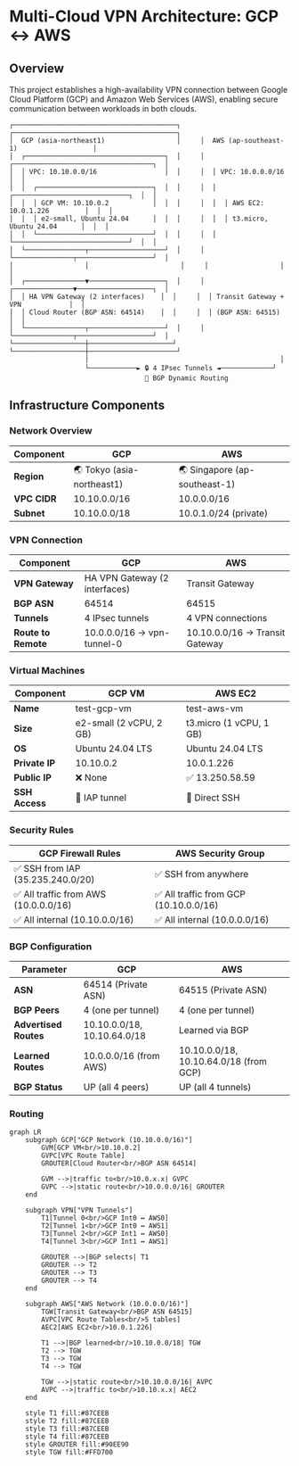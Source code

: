 # Multi-Cloud VPN Architecture: GCP ↔ AWS

## Overview

This project establishes a high-availability VPN connection between Google Cloud Platform (GCP) and Amazon Web Services (AWS), enabling secure communication between workloads in both clouds.

```ascii
┌─────────────────────────────────────────┐     ┌─────────────────────────────────────────┐
│  GCP (asia-northeast1)                  │     │  AWS (ap-southeast-1)                   │
│  ┌───────────────────────────────────┐  │     │  ┌───────────────────────────────────┐  │
│  │ VPC: 10.10.0.0/16                 │  │     │  │ VPC: 10.0.0.0/16                  │  │
│  │  ┌─────────────────────────────┐  │  │     │  │  ┌─────────────────────────────┐  │  │
│  │  │ GCP VM: 10.10.0.2           │  │  │     │  │  │ AWS EC2: 10.0.1.226         │  │  │
│  │  │ e2-small, Ubuntu 24.04      │  │  │     │  │  │ t3.micro, Ubuntu 24.04      │  │  │
│  │  └─────────────────────────────┘  │  │     │  │  └─────────────────────────────┘  │  │
│  └───────────────┬───────────────────┘  │     │  └───────────────┬───────────────────┘  │
│                  │                       │     │                  │                       │
│  ┌───────────────▼───────────────────┐  │     │  ┌───────────────▼───────────────────┐  │
│  │ HA VPN Gateway (2 interfaces)    │  │     │  │ Transit Gateway + VPN            │  │
│  │ Cloud Router (BGP ASN: 64514)    │  │     │  │ (BGP ASN: 64515)                 │  │
│  └───────────────┬───────────────────┘  │     │  └───────────────┬───────────────────┘  │
└──────────────────┼─────────────────────┘     └──────────────────┼──────────────────────┘
                   │                                                │
                   └────────────► 🔒 4 IPsec Tunnels ◄─────────────┘
                                  🔄 BGP Dynamic Routing
```

## Infrastructure Components

### Network Overview

| Component | GCP | AWS |
|-----------|-----|-----|
| **Region** | 🌏 Tokyo (asia-northeast1) | 🌏 Singapore (ap-southeast-1) |
| **VPC CIDR** | 10.10.0.0/16 | 10.0.0.0/16 |
| **Subnet** | 10.10.0.0/18 | 10.0.1.0/24 (private) |

### VPN Connection

| Component | GCP | AWS |
|-----------|-----|-----|
| **VPN Gateway** | HA VPN Gateway (2 interfaces) | Transit Gateway |
| **BGP ASN** | 64514 | 64515 |
| **Tunnels** | 4 IPsec tunnels | 4 VPN connections |
| **Route to Remote** | 10.0.0.0/16 → vpn-tunnel-0 | 10.10.0.0/16 → Transit Gateway |

### Virtual Machines

| Component | GCP VM | AWS EC2 |
|-----------|--------|---------|
| **Name** | test-gcp-vm | test-aws-vm |
| **Size** | e2-small (2 vCPU, 2 GB) | t3.micro (1 vCPU, 1 GB) |
| **OS** | Ubuntu 24.04 LTS | Ubuntu 24.04 LTS |
| **Private IP** | 10.10.0.2 | 10.0.1.226 |
| **Public IP** | ❌ None | ✅ 13.250.58.59 |
| **SSH Access** | 🔐 IAP tunnel | 🔑 Direct SSH |

### Security Rules

| GCP Firewall Rules | AWS Security Group |
|-------------------|-------------------|
| ✅ SSH from IAP (35.235.240.0/20) | ✅ SSH from anywhere |
| ✅ All traffic from AWS (10.0.0.0/16) | ✅ All traffic from GCP (10.10.0.0/16) |
| ✅ All internal (10.10.0.0/16) | ✅ All internal (10.0.0.0/16) |


### BGP Configuration

| Parameter | GCP | AWS |
|-----------|-----|-----|
| **ASN** | 64514 (Private ASN) | 64515 (Private ASN) |
| **BGP Peers** | 4 (one per tunnel) | 4 (one per tunnel) |
| **Advertised Routes** | 10.10.0.0/18, 10.10.64.0/18 | Learned via BGP |
| **Learned Routes** | 10.0.0.0/16 (from AWS) | 10.10.0.0/18, 10.10.64.0/18 (from GCP) |
| **BGP Status** | UP (all 4 peers) | UP (all 4 tunnels) |

### Routing

```mermaid
graph LR
    subgraph GCP["GCP Network (10.10.0.0/16)"]
        GVM[GCP VM<br/>10.10.0.2]
        GVPC[VPC Route Table]
        GROUTER[Cloud Router<br/>BGP ASN 64514]
        
        GVM -->|traffic to<br/>10.0.x.x| GVPC
        GVPC -->|static route<br/>10.0.0.0/16| GROUTER
    end
    
    subgraph VPN["VPN Tunnels"]
        T1[Tunnel 0<br/>GCP Int0 ↔ AWS0]
        T2[Tunnel 1<br/>GCP Int0 ↔ AWS1]
        T3[Tunnel 2<br/>GCP Int1 ↔ AWS0]
        T4[Tunnel 3<br/>GCP Int1 ↔ AWS1]
        
        GROUTER -->|BGP selects| T1
        GROUTER --> T2
        GROUTER --> T3
        GROUTER --> T4
    end
    
    subgraph AWS["AWS Network (10.0.0.0/16)"]
        TGW[Transit Gateway<br/>BGP ASN 64515]
        AVPC[VPC Route Tables<br/>5 tables]
        AEC2[AWS EC2<br/>10.0.1.226]
        
        T1 -->|BGP learned<br/>10.10.0.0/18| TGW
        T2 --> TGW
        T3 --> TGW
        T4 --> TGW
        
        TGW -->|static route<br/>10.10.0.0/16| AVPC
        AVPC -->|traffic to<br/>10.10.x.x| AEC2
    end
    
    style T1 fill:#87CEEB
    style T2 fill:#87CEEB
    style T3 fill:#87CEEB
    style T4 fill:#87CEEB
    style GROUTER fill:#90EE90
    style TGW fill:#FFD700
```